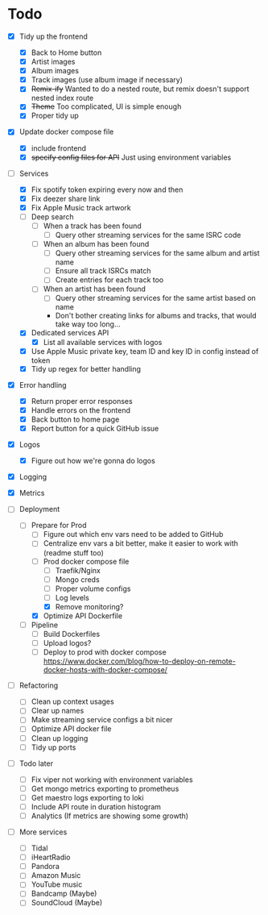 
# Todo
- [X] Tidy up the frontend
  - [X] Back to Home button
  - [X] Artist images
  - [X] Album images
  - [X] Track images (use album image if necessary)
  - [X] ~~Remix-ify~~ Wanted to do a nested route, but remix doesn't support nested index route
  - [x] ~~Theme~~ Too complicated, UI is simple enough
  - [X] Proper tidy up
- [X] Update docker compose file
  - [X] include frontend
  - [X] ~~specify config files for API~~ Just using environment variables
- [ ] Services
  - [X] Fix spotify token expiring every now and then
  - [X] Fix deezer share link
  - [X] Fix Apple Music track artwork
  - [ ] Deep search
    - [ ] When a track has been found
      - [ ] Query other streaming services for the same ISRC code
    - [ ] When an album has been found
      - [ ] Query other streaming services for the same album and artist name
      - [ ] Ensure all track ISRCs match
      - [ ] Create entries for each track too
    - [ ] When an artist has been found
      - [ ] Query other streaming services for the same artist based on name
      - Don't bother creating links for albums and tracks, that would take way too long...
  - [X] Dedicated services API
    - [X] List all available services with logos
  - [X] Use Apple Music private key, team ID and key ID in config instead of token
  - [X] Tidy up regex for better handling

- [X] Error handling
  - [X] Return proper error responses
  - [X] Handle errors on the frontend
  - [X] Back button to home page
  - [X] Report button for a quick GitHub issue

- [X] Logos
  - [X] Figure out how we're gonna do logos

- [X] Logging
- [X] Metrics

- [ ] Deployment
  - [ ] Prepare for Prod
    - [ ] Figure out which env vars need to be added to GitHub
    - [ ] Centralize env vars a bit better, make it easier to work with (readme stuff too)
    - [ ] Prod docker compose file
      - [ ] Traefik/Nginx
      - [ ] Mongo creds
      - [ ] Proper volume configs
      - [ ] Log levels
      - [X] Remove monitoring?
    - [X] Optimize API Dockerfile
  - [ ] Pipeline
    - [ ] Build Dockerfiles
    - [ ] Upload logos?
    - [ ] Deploy to prod with docker compose https://www.docker.com/blog/how-to-deploy-on-remote-docker-hosts-with-docker-compose/

- [ ] Refactoring
  - [ ] Clean up context usages
  - [ ] Clear up names
  - [ ] Make streaming service configs a bit nicer
  - [ ] Optimize API docker file
  - [ ] Clean up logging
  - [ ] Tidy up ports

- [ ] Todo later
  - [ ] Fix viper not working with environment variables
  - [ ] Get mongo metrics exporting to prometheus
  - [ ] Get maestro logs exporting to loki
  - [ ] Include API route in duration histogram
  - [ ] Analytics (If metrics are showing some growth)

- [ ] More services
  - [ ] Tidal
  - [ ] iHeartRadio
  - [ ] Pandora
  - [ ] Amazon Music
  - [ ] YouTube music
  - [ ] Bandcamp (Maybe)
  - [ ] SoundCloud (Maybe)
